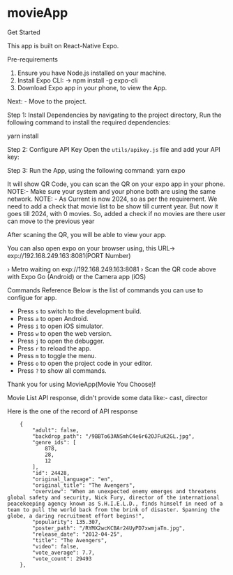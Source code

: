 # movieApp
Get Started

This app is built on React-Native Expo.

Pre-requirements
1. Ensure you have Node.js installed on your machine.
2. Install Expo CLI: -> npm install -g expo-cli
3. Download Expo app in your phone, to view the App.

Next: - Move to the project.

Step 1: Install Dependencies by navigating to the project directory, Run the following command to install the required dependencies:

yarn install

Step 2: Configure API Key
Open the `utils/apikey.js` file and add your API key:

Step 3:
Run the App, using the following command:
yarn expo



It will show QR Code, you can scan the QR on your expo app in your phone.
NOTE:- Make sure your system and your phone both are using the same network.
NOTE: - As Current is now 2024, so as per the requirement. We need to add a check that movie list to be show till current year. But now it goes till 2024, with 0 movies. So, added a check if no movies are there user can move to the previous year 

After scaning the QR, you will be able to view your app.

You can also open expo on your browser using, this URL-> exp://192.168.249.163:8081(PORT Number)

› Metro waiting on exp://192.168.249.163:8081
› Scan the QR code above with Expo Go (Android) or the Camera app (iOS)


Commands Reference
Below is the list of commands you can use to configue for app. 

- Press `s` to switch to the development build.
- Press `a` to open Android.
- Press `i` to open iOS simulator.
- Press `w` to open the web version.
- Press `j` to open the debugger.
- Press `r` to reload the app.
- Press `m` to toggle the menu.
- Press `o` to open the project code in your editor.
- Press `?` to show all commands.


Thank you for using MovieApp(Movie You Choose)! 


Movie List API response, didn't provide some data like:- cast, director

Here is the one of the record of API response

        {
            "adult": false,
            "backdrop_path": "/9BBTo63ANSmhC4e6r62OJFuK2GL.jpg",
            "genre_ids": [
                878,
                28,
                12
            ],
            "id": 24428,
            "original_language": "en",
            "original_title": "The Avengers",
            "overview": "When an unexpected enemy emerges and threatens global safety and security, Nick Fury, director of the international peacekeeping agency known as S.H.I.E.L.D., finds himself in need of a team to pull the world back from the brink of disaster. Spanning the globe, a daring recruitment effort begins!",
            "popularity": 135.307,
            "poster_path": "/RYMX2wcKCBAr24UyPD7xwmjaTn.jpg",
            "release_date": "2012-04-25",
            "title": "The Avengers",
            "video": false,
            "vote_average": 7.7,
            "vote_count": 29493
        },
